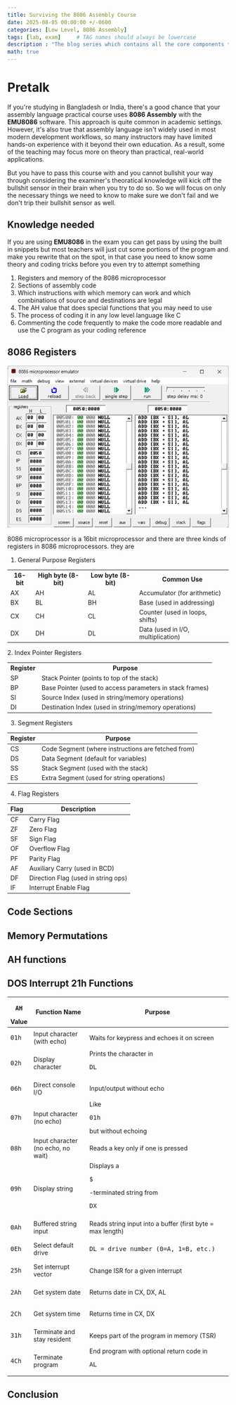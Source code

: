 ```yaml
---
title: Surviving the 8086 Assembly Course
date: 2025-08-05 00:00:00 +/-0600
categories: [Low Level, 8086 Assembly]
tags: [lab, exam]     # TAG names should always be lowercase
description : "The blog series which contains all the core components to know so that you can pass your 8086 assembly lab course"
math: true
---
```


# Pretalk
If you're studying in Bangladesh or India, there's a good chance that your assembly language practical course uses **8086 Assembly** with the **EMU8086** software. This approach is quite common in academic settings. However, it's also true that assembly language isn't widely used in most modern development workflows, so many instructors may have limited hands-on experience with it beyond their own education. As a result, some of the teaching may focus more on theory than practical, real-world applications.

But you have to pass this course with and you cannot bullshit your way through considering the examiner's theoratical knowledge will kick off the  bullshit sensor in their brain when you try to do so. So we will focus on only the necessary things we need to know to make sure we don't fail and we don't trip their bullshit sensor as well.

## Knowledge needed
If you are using **EMU8086** in the exam you can get pass by using the built in snippets but most teachers will just cut some portions of the program and make you rewrite that on the spot, in that case you need to know some theory and coding tricks before you even try to attempt something

1. Registers and memory of the 8086 microprocessor
2. Sections of assembly code
2. Which instructions with which memory can work and which combinations of source and destinations are legal
3. The AH value that does special functions that you may need to use
4. The process of coding it in any low level language like C
5. Commenting the code frequently to make the code more readable and use the C program as your coding reference

## 8086 Registers
![8086 memory shown in emu8086 software](/assets/images/emu8086.png)

8086 microprocessor is a 16bit microprocessor and there are three kinds of registers in 8086 microprocessors. they are
1. General Purpose Registers
<table width='100%'>
  <tr>
    <th>16-bit</th>
    <th>High byte (8-bit)</th>
    <th>Low byte (8-bit)</th>
    <th>Common Use</th>
  </tr>
  <tr>
    <td>AX</td>
    <td>AH</td>
    <td>AL</td>
    <td>Accumulator (for arithmetic)</td>
  </tr>
  <tr>
    <td>BX</td>
    <td>BL</td>
    <td>BH</td>
    <td>Base (used in addressing)</td>
  </tr>
  <tr>
    <td>CX</td>
    <td>CH</td>
    <td>CL</td>
    <td>Counter (used in loops, shifts)</td>
  </tr>
  <tr>
    <td>DX</td>
    <td>DH</td>
    <td>DL</td>
    <td>Data (used in I/O, multiplication)</td>
  </tr>
</table>
2. Index Pointer Registers
<table width='100%'>
  <tr>
    <th>Register</th>
    <th>Purpose</th>
  </tr>
  <tr>
    <td>SP</td>
    <td>Stack Pointer (points to top of the stack)</td>
  </tr>
  <tr>
    <td>BP</td>
    <td>Base Pointer (used to access parameters in stack frames)</td>
  </tr>
  <tr>
    <td>SI</td>
    <td>Source Index (used in string/memory operations)</td>
  </tr>
  <tr>
    <td>DI</td>
    <td>Destination Index (used in string/memory operations)</td>
  </tr>
</table>

3. Segment Registers

<table width='100%'>
  <thead>
    <tr>
      <th>Register</th>
      <th>Purpose</th>
    </tr>
  </thead>
  <tbody>
    <tr>
      <td>CS</td>
      <td>Code Segment (where instructions are fetched from)</td>
    </tr>
    <tr>
      <td>DS</td>
      <td>Data Segment (default for variables)</td>
    </tr>
    <tr>
      <td>SS</td>
      <td>Stack Segment (used with the stack)</td>
    </tr>
    <tr>
      <td>ES</td>
      <td>Extra Segment (used for string operations)</td>
    </tr>
  </tbody>
</table>

4. Flag Registers

<table width='100%'>
  <thead>
    <tr>
      <th>Flag</th>
      <th>Description</th>
    </tr>
  </thead>
  <tbody>
    <tr>
      <td>CF</td>
      <td>Carry Flag</td>
    </tr>
    <tr>
      <td>ZF</td>
      <td>Zero Flag</td>
    </tr>
    <tr>
      <td>SF</td>
      <td>Sign Flag</td>
    </tr>
    <tr>
      <td>OF</td>
      <td>Overflow Flag</td>
    </tr>
    <tr>
      <td>PF</td>
      <td>Parity Flag</td>
    </tr>
    <tr>
      <td>AF</td>
      <td>Auxiliary Carry (used in BCD)</td>
    </tr>
    <tr>
      <td>DF</td>
      <td>Direction Flag (used in string ops)</td>
    </tr>
    <tr>
      <td>IF</td>
      <td>Interrupt Enable Flag</td>
    </tr>
  </tbody>
</table>

## Code Sections

## Memory Permutations
## AH functions

<h2>DOS Interrupt 21h Functions</h2>
<table width='100%'>
  <thead>
    <tr>
      <th><pre>AH</pre> Value</th>
      <th>Function Name</th>
      <th>Purpose</th>
    </tr>
  </thead>
  <tbody>
    <tr>
      <td><pre>01h</pre></td>
      <td>Input character (with echo)</td>
      <td>Waits for keypress and echoes it on screen</td>
    </tr>
    <tr>
      <td><pre>02h</pre></td>
      <td>Display character</td>
      <td>Prints the character in <pre>DL</pre></td>
    </tr>
    <tr>
      <td><pre>06h</pre></td>
      <td>Direct console I/O</td>
      <td>Input/output without echo</td>
    </tr>
    <tr>
      <td><pre>07h</pre></td>
      <td>Input character (no echo)</td>
      <td>Like <pre>01h</pre> but without echoing</td>
    </tr>
    <tr>
      <td><pre>08h</pre></td>
      <td>Input character (no echo, no wait)</td>
      <td>Reads a key only if one is pressed</td>
    </tr>
    <tr>
      <td><pre>09h</pre></td>
      <td>Display string</td>
      <td>Displays a <pre>$</pre>-terminated string from <pre>DX</pre></td>
    </tr>
    <tr>
      <td><pre>0Ah</pre></td>
      <td>Buffered string input</td>
      <td>Reads string input into a buffer (first byte = max length)</td>
    </tr>
    <tr>
      <td><pre>0Eh</pre></td>
      <td>Select default drive</td>
      <td><pre>DL = drive number (0=A, 1=B, etc.)</pre></td>
    </tr>
    <tr>
      <td><pre>25h</pre></td>
      <td>Set interrupt vector</td>
      <td>Change ISR for a given interrupt</td>
    </tr>
    <tr>
      <td><pre>2Ah</pre></td>
      <td>Get system date</td>
      <td>Returns date in CX, DX, AL</td>
    </tr>
    <tr>
      <td><pre>2Ch</pre></td>
      <td>Get system time</td>
      <td>Returns time in CX, DX</td>
    </tr>
    <tr>
      <td><pre>31h</pre></td>
      <td>Terminate and stay resident</td>
      <td>Keeps part of the program in memory (TSR)</td>
    </tr>
    <tr>
      <td><pre>4Ch</pre></td>
      <td>Terminate program</td>
      <td>End program with optional return code in <pre>AL</pre></td>
    </tr>
  </tbody>
</table>

## Conclusion
